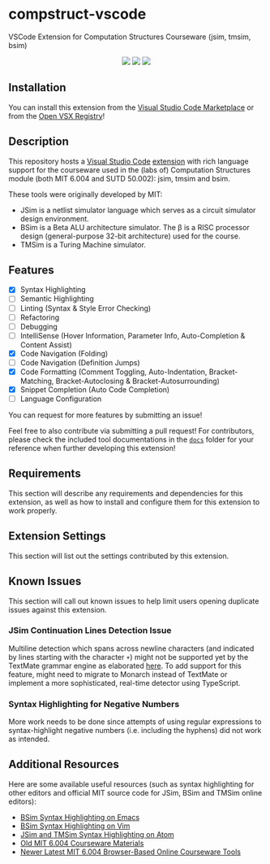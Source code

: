 # compstruct-vscode
VSCode Extension for Computation Structures Courseware (jsim, tmsim, bsim)

<p align="center"><a href="https://marketplace.visualstudio.com/items?itemName=jamestiotio.compstruct-vscode&ssr=false#review-details"><img src="https://vsmarketplacebadge.apphb.com/rating-star/jamestiotio.compstruct-vscode.svg?style=for-the-badge&colorA=FBBD30&colorB=F2AA08"/></a> <a href="https://marketplace.visualstudio.com/items?itemName=jamestiotio.compstruct-vscode"><img src="https://vsmarketplacebadge.apphb.com/downloads-short/jamestiotio.compstruct-vscode.svg?style=for-the-badge&colorA=5DDB61&colorB=4BC74F&label=DOWNLOADS"/></a> <a href="https://marketplace.visualstudio.com/items?itemName=jamestiotio.compstruct-vscode"><img src="https://vsmarketplacebadge.apphb.com/installs-short/jamestiotio.compstruct-vscode.svg?style=for-the-badge&colorA=8a2be2&colorB=7f26cc&label=INSTALLS"/></a></p>

## Installation

You can install this extension from the [Visual Studio Code Marketplace](https://marketplace.visualstudio.com/items?itemName=jamestiotio.compstruct-vscode) or from the [Open VSX Registry](https://open-vsx.org/extension/jamestiotio/compstruct-vscode)!

## Description

This repository hosts a [Visual Studio Code](https://code.visualstudio.com/) [extension](https://marketplace.visualstudio.com/VSCode) with rich language support for the courseware used in the (labs of) Computation Structures module (both MIT 6.004 and SUTD 50.002): jsim, tmsim and bsim.

These tools were originally developed by MIT:
- JSim is a netlist simulator language which serves as a circuit simulator design environment.
- BSim is a Beta ALU architecture simulator. The β is a RISC processor design (general-purpose 32-bit architecture) used for the course.
- TMSim is a Turing Machine simulator.

## Features
- [x] Syntax Highlighting
- [ ] Semantic Highlighting
- [ ] Linting (Syntax & Style Error Checking)
- [ ] Refactoring
- [ ] Debugging
- [ ] IntelliSense (Hover Information, Parameter Info, Auto-Completion & Content Assist)
- [x] Code Navigation (Folding)
- [ ] Code Navigation (Definition Jumps)
- [x] Code Formatting (Comment Toggling, Auto-Indentation, Bracket-Matching, Bracket-Autoclosing & Bracket-Autosurrounding)
- [x] Snippet Completion (Auto Code Completion)
- [ ] Language Configuration

You can request for more features by submitting an issue!

Feel free to also contribute via submitting a pull request! For contributors, please check the included tool documentations in the [`docs`](./docs) folder for your reference when further developing this extension!

## Requirements

This section will describe any requirements and dependencies for this extension, as well as how to install and configure them for this extension to work properly.

## Extension Settings

This section will list out the settings contributed by this extension.

## Known Issues

This section will call out known issues to help limit users opening duplicate issues against this extension.

### JSim Continuation Lines Detection Issue

Multiline detection which spans across newline characters (and indicated by lines starting with the character `+`) might not be supported yet by the TextMate grammar engine as elaborated [here](https://github.com/microsoft/vscode-textmate/issues/32). To add support for this feature, might need to migrate to Monarch instead of TextMate or implement a more sophisticated, real-time detector using TypeScript.

### Syntax Highlighting for Negative Numbers

More work needs to be done since attempts of using regular expressions to syntax-highlight negative numbers (i.e. including the hyphens) did not work as intended.

## Additional Resources

Here are some available useful resources (such as syntax highlighting for other editors and official MIT source code for JSim, BSim and TMSim online editors):

- [BSim Syntax Highlighting on Emacs](https://github.com/nexaitch/bsim-mode)
- [BSim Syntax Highlighting on Vim](https://github.com/JSeam2/BSimSyntaxHighlighting)
- [JSim and TMSim Syntax Highlighting on Atom](https://github.com/tjjjwxzq/language-jsim)
- [Old MIT 6.004 Courseware Materials](https://github.com/terman/6.004_courseware)
- [Newer Latest MIT 6.004 Browser-Based Online Courseware Tools](https://github.com/6004x)
